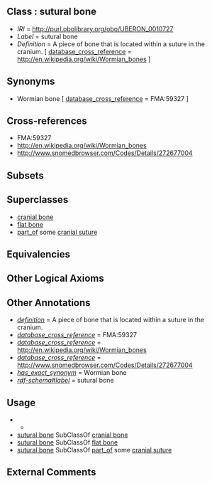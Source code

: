 
## Class : sutural bone

 * *IRI* = http://purl.obolibrary.org/obo/UBERON_0010727
 * *Label* = sutural bone
 * *Definition* = A piece of bone that is located within a suture in the cranium. [ [database_cross_reference](../../ef/oboInOwl#hasDbXref.md) = http://en.wikipedia.org/wiki/Wormian_bones ]

## Synonyms

 * Wormian bone [ [database_cross_reference](../../ef/oboInOwl#hasDbXref.md) = FMA:59327 ]

## Cross-references

 * FMA:59327
 * http://en.wikipedia.org/wiki/Wormian_bones
 * http://www.snomedbrowser.com/Codes/Details/272677004

## Subsets


## Superclasses

 * [cranial bone](../../UBERON/66/UBERON_0004766.md)
 * [flat bone](../../UBERON/28/UBERON_0010428.md)
 * [part_of](../../BFO/50/BFO_0000050.md) some [cranial suture](../../UBERON/85/UBERON_0003685.md)

## Equivalencies


## Other Logical Axioms


## Other Annotations

 * *[definition](../../IAO/15/IAO_0000115.md)* = A piece of bone that is located within a suture in the cranium.
 * *[database_cross_reference](../../ef/oboInOwl#hasDbXref.md)* = FMA:59327
 * *[database_cross_reference](../../ef/oboInOwl#hasDbXref.md)* = http://en.wikipedia.org/wiki/Wormian_bones
 * *[database_cross_reference](../../ef/oboInOwl#hasDbXref.md)* = http://www.snomedbrowser.com/Codes/Details/272677004
 * *[has_exact_synonym](../../ym/oboInOwl#hasExactSynonym.md)* = Wormian bone
 * *[rdf-schema#label](../../el/rdf-schema#label.md)* = sutural bone

## Usage

 * -
 * [sutural bone](../../UBERON/27/UBERON_0010727.md) SubClassOf [cranial bone](../../UBERON/66/UBERON_0004766.md)
 * [sutural bone](../../UBERON/27/UBERON_0010727.md) SubClassOf [flat bone](../../UBERON/28/UBERON_0010428.md)
 * [sutural bone](../../UBERON/27/UBERON_0010727.md) SubClassOf [part_of](../../BFO/50/BFO_0000050.md) some [cranial suture](../../UBERON/85/UBERON_0003685.md)

## External Comments

